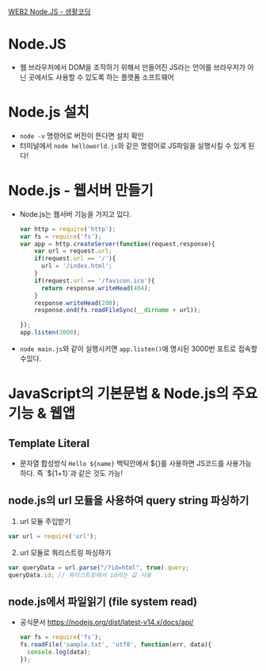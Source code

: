 [WEB2 Node.JS - 생활코딩](https://opentutorials.org/module/3549)

# Node.JS
- 웹 브라우저에서 DOM을 조작하기 위해서 만들어진 JS라는 언어를 브라우저가 아닌 곳에서도 사용할 수 있도록 하는 플랫폼 소프트웨어

# Node.js 설치
- `node -v` 명령어로 버전이 뜬다면 설치 확인
- 터미널에서 `node helloworld.js`와 같은 명령어로 JS파일을 실행시킬 수 있게 된다!

# Node.js - 웹서버 만들기
- Node.js는 웹서버 기능을 가지고 있다.
    ```js
    var http = require('http');
    var fs = require('fs');
    var app = http.createServer(function(request,response){
        var url = request.url;
        if(request.url == '/'){
          url = '/index.html';
        }
        if(request.url == '/favicon.ico'){
          return response.writeHead(404);
        }
        response.writeHead(200);
        response.end(fs.readFileSync(__dirname + url));
     
    });
    app.listen(3000);
    ```
- `node main.js`와 같이 실행시키면 `app.listen()`에 명시된 3000번 포트로 접속할 수있다.

# JavaScript의 기본문법 & Node.js의 주요 기능 & 웹앱
## Template Literal
- 문자열 합성방식 `Hello ${name}` 백틱안에서 ${}를 사용하면 JS코드를 사용가능하다. 즉 `${1+1}`과 같은 것도  가능!

## node.js의 url 모듈을 사용하여 query string 파싱하기
1. url 모듈 주입받기
  ```js
  var url = require('url');
  ```

2. url 모듈로 쿼리스트링 파싱하기
  ```js
  var queryData = url.parse("/?id=html", true).query;
  queryData.id; // 쿼리스트링에서 id라는 값 사용
  ```

## node.js에서 파일읽기 (file system read)
- 공식문서 https://nodejs.org/dist/latest-v14.x/docs/api/
  ```js
  var fs = require('fs');
  fs.readFile('sample.txt', 'utf8', function(err, data){
    console.log(data);
  });
  ```
